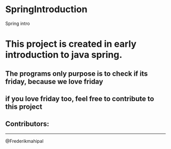 # SpringIntroduction
Spring intro

#  This project is created in early introduction to java spring.

##  The programs only purpose is to check if its friday, because we love friday 

if you love friday too, feel free to contribute to this project
---------------------------------------------------------------


## Contributors:
----------------
@Frederikmahipal

